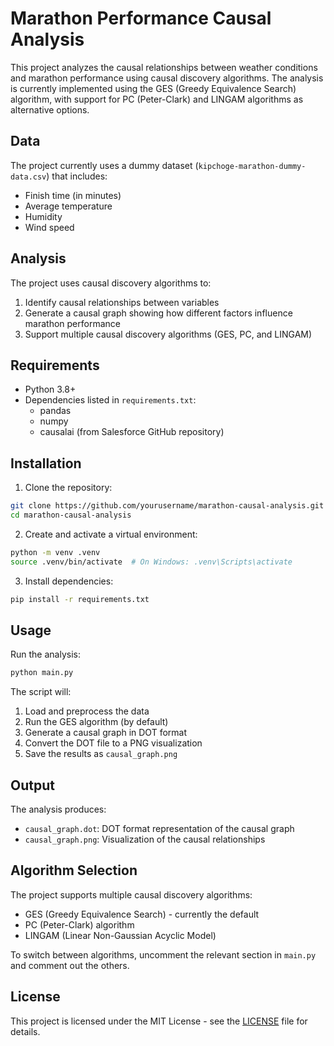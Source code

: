 # Marathon Performance Causal Analysis

This project analyzes the causal relationships between weather conditions and marathon performance using causal discovery algorithms. The analysis is currently implemented using the GES (Greedy Equivalence Search) algorithm, with support for PC (Peter-Clark) and LINGAM algorithms as alternative options.

## Data

The project currently uses a dummy dataset (`kipchoge-marathon-dummy-data.csv`) that includes:
- Finish time (in minutes)
- Average temperature
- Humidity
- Wind speed

## Analysis

The project uses causal discovery algorithms to:
1. Identify causal relationships between variables
2. Generate a causal graph showing how different factors influence marathon performance
3. Support multiple causal discovery algorithms (GES, PC, and LINGAM)

## Requirements

- Python 3.8+
- Dependencies listed in `requirements.txt`:
  - pandas
  - numpy
  - causalai (from Salesforce GitHub repository)

## Installation

1. Clone the repository:
```bash
git clone https://github.com/yourusername/marathon-causal-analysis.git
cd marathon-causal-analysis
```

2. Create and activate a virtual environment:
```bash
python -m venv .venv
source .venv/bin/activate  # On Windows: .venv\Scripts\activate
```

3. Install dependencies:
```bash
pip install -r requirements.txt
```

## Usage

Run the analysis:
```bash
python main.py
```

The script will:
1. Load and preprocess the data
2. Run the GES algorithm (by default)
3. Generate a causal graph in DOT format
4. Convert the DOT file to a PNG visualization
5. Save the results as `causal_graph.png`

## Output

The analysis produces:
- `causal_graph.dot`: DOT format representation of the causal graph
- `causal_graph.png`: Visualization of the causal relationships

## Algorithm Selection

The project supports multiple causal discovery algorithms:
- GES (Greedy Equivalence Search) - currently the default
- PC (Peter-Clark) algorithm
- LINGAM (Linear Non-Gaussian Acyclic Model)

To switch between algorithms, uncomment the relevant section in `main.py` and comment out the others.

## License

This project is licensed under the MIT License - see the [LICENSE](LICENSE) file for details.
